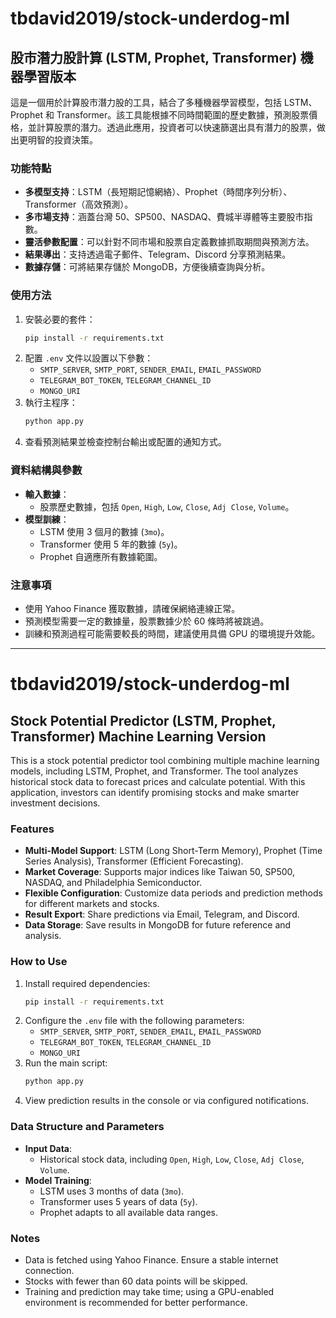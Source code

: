 # tbdavid2019/stock-underdog-ml
## 股市潛力股計算 (LSTM, Prophet, Transformer) 機器學習版本

這是一個用於計算股市潛力股的工具，結合了多種機器學習模型，包括 LSTM、Prophet 和 Transformer。該工具能根據不同時間範圍的歷史數據，預測股票價格，並計算股票的潛力。透過此應用，投資者可以快速篩選出具有潛力的股票，做出更明智的投資決策。

### 功能特點
- **多模型支持**：LSTM（長短期記憶網絡）、Prophet（時間序列分析）、Transformer（高效預測）。
- **多市場支持**：涵蓋台灣 50、SP500、NASDAQ、費城半導體等主要股市指數。
- **靈活參數配置**：可以針對不同市場和股票自定義數據抓取期間與預測方法。
- **結果導出**：支持透過電子郵件、Telegram、Discord 分享預測結果。
- **數據存儲**：可將結果存儲於 MongoDB，方便後續查詢與分析。

### 使用方法
1. 安裝必要的套件：
    ```bash
    pip install -r requirements.txt
    ```
2. 配置 `.env` 文件以設置以下參數：
    - `SMTP_SERVER`, `SMTP_PORT`, `SENDER_EMAIL`, `EMAIL_PASSWORD`
    - `TELEGRAM_BOT_TOKEN`, `TELEGRAM_CHANNEL_ID`
    - `MONGO_URI`
3. 執行主程序：
    ```bash
    python app.py
    ```
4. 查看預測結果並檢查控制台輸出或配置的通知方式。

### 資料結構與參數
- **輸入數據**：
    - 股票歷史數據，包括 `Open`, `High`, `Low`, `Close`, `Adj Close`, `Volume`。
- **模型訓練**：
    - LSTM 使用 3 個月的數據 (`3mo`)。
    - Transformer 使用 5 年的數據 (`5y`)。
    - Prophet 自適應所有數據範圍。

### 注意事項
- 使用 Yahoo Finance 獲取數據，請確保網絡連線正常。
- 預測模型需要一定的數據量，股票數據少於 60 條時將被跳過。
- 訓練和預測過程可能需要較長的時間，建議使用具備 GPU 的環境提升效能。

---

# tbdavid2019/stock-underdog-ml
## Stock Potential Predictor (LSTM, Prophet, Transformer) Machine Learning Version

This is a stock potential predictor tool combining multiple machine learning models, including LSTM, Prophet, and Transformer. The tool analyzes historical stock data to forecast prices and calculate potential. With this application, investors can identify promising stocks and make smarter investment decisions.

### Features
- **Multi-Model Support**: LSTM (Long Short-Term Memory), Prophet (Time Series Analysis), Transformer (Efficient Forecasting).
- **Market Coverage**: Supports major indices like Taiwan 50, SP500, NASDAQ, and Philadelphia Semiconductor.
- **Flexible Configuration**: Customize data periods and prediction methods for different markets and stocks.
- **Result Export**: Share predictions via Email, Telegram, and Discord.
- **Data Storage**: Save results in MongoDB for future reference and analysis.

### How to Use
1. Install required dependencies:
    ```bash
    pip install -r requirements.txt
    ```
2. Configure the `.env` file with the following parameters:
    - `SMTP_SERVER`, `SMTP_PORT`, `SENDER_EMAIL`, `EMAIL_PASSWORD`
    - `TELEGRAM_BOT_TOKEN`, `TELEGRAM_CHANNEL_ID`
    - `MONGO_URI`
3. Run the main script:
    ```bash
    python app.py
    ```
4. View prediction results in the console or via configured notifications.

### Data Structure and Parameters
- **Input Data**:
    - Historical stock data, including `Open`, `High`, `Low`, `Close`, `Adj Close`, `Volume`.
- **Model Training**:
    - LSTM uses 3 months of data (`3mo`).
    - Transformer uses 5 years of data (`5y`).
    - Prophet adapts to all available data ranges.

### Notes
- Data is fetched using Yahoo Finance. Ensure a stable internet connection.
- Stocks with fewer than 60 data points will be skipped.
- Training and prediction may take time; using a GPU-enabled environment is recommended for better performance.